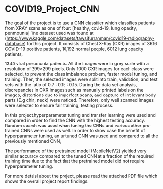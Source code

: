 # COVID19_Project_CNN

The goal of the project is to use a CNN classifier which classifies patients from XRAY scans as one of four: [healthy, covid-19, lung opacity, penmounia]
The dataset used was found at (https://www.kaggle.com/datasets/tawsifurrahman/covid19-radiography-database) for this project. It consists of Chest X-Ray (CXR) images of 3616 COVID-19 positive patients, 10,192 normal people, 6012 lung opacity patients,

1345 viral pneumonia patients. All the images were in grey scale with a resolution of 299×299 pixels. Only 1000 CXR images for each class were selected, to prevent the class imbalance problem, faster model tuning, and training. Then, the selected images were split into train, validation, and test sets with the ratio of 0.7 : 0.15 : 0.15. During the data set analysis, discrepancies in CXR images such as manually printed labels on the images, distortions due to imperfect scans, and capture of irrelevant body parts (E.g chin, neck) were noticed. Therefore, only well scanned images were selected to ensure fair training, testing process.

In this project,hyperparameter tuning and transfer learning were used and compared in order to find the CNN with the highest testing accuracy. Random search was used when tuning the CNNs and various other pre-trained CNNs were used as well. In order to show case the benefit of hyperparameter tuning, an untuned CNN was used and compared to all the previously mentioned CNN,

The performance of the pretrained model (MobileNetV2) yielded very similar accuracy compared to the tuned CNN at a fraction of the required training time due to the fact that the pretrained model did not require hyperparameter tuning. 

For more detaisl about the project, please read the attached PDF file which shows the overall project report findings.
